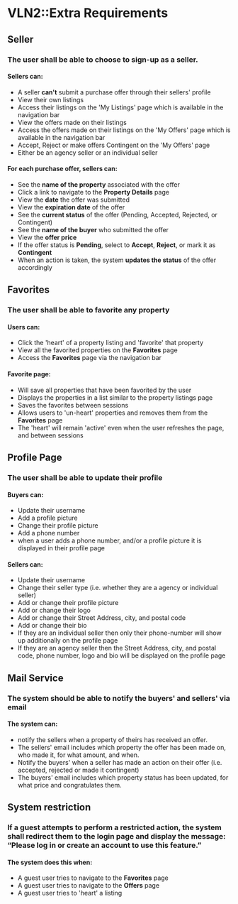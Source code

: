 # VLN2::Extra Requirements 

## Seller
### The user shall be able to choose to sign-up as a seller.
#### Sellers can:
- A seller **can't** submit a purchase offer through their sellers' profile
- View their own listings 
- Access their listings on the 'My Listings' page which is available in the navigation bar
- View the offers made on their listings
- Access the offers made on their listings on the 'My Offers' page which is available in the navigation bar
- Accept, Reject or make offers Contingent on the 'My Offers' page
- Either be an agency seller or an individual seller

#### For each purchase offer, sellers can:
- See the **name of the property** associated with the offer
- Click a link to navigate to the **Property Details** page
- View the **date** the offer was submitted
- View the **expiration date** of the offer
- See the **current status** of the offer (Pending, Accepted, Rejected, or Contingent)
- See the **name of the buyer** who submitted the offer
- View the **offer price**
- If the offer status is **Pending**, select to **Accept**, **Reject**, or mark it as **Contingent**
- When an action is taken, the system **updates the status** of the offer accordingly

## Favorites
### The user shall be able to favorite any property
#### Users can:
- Click the 'heart' of a property listing and 'favorite' that property
- View all the favorited properties on the **Favorites** page
- Access the **Favorites** page via the navigation bar

#### Favorite page:
- Will save all properties that have been favorited by the user
- Displays the properties in a list similar to the property listings page
- Saves the favorites between sessions
- Allows users to 'un-heart' properties and removes them from the **Favorites** page
- The 'heart' will remain 'active' even when the user refreshes the page, and between sessions

## Profile Page 
### The user shall be able to update their profile
#### Buyers can:
- Update their username
- Add a profile picture
- Change their profile picture
- Add a phone number
- when a user adds a phone number, and/or a profile picture it is displayed in their profile page

#### Sellers can:
- Update their username
- Change their seller type (i.e. whether they are a agency or individual seller)
- Add or change their profile picture
- Add or change their logo
- Add or change their Street Address, city, and postal code
- Add or change their bio
- If they are an individual seller then only their phone-number will show up additionally on the profile page
- If they are an agency seller then the Street Address, city, and postal code, phone number, logo and bio will be displayed on the profile page

## Mail Service
### The system should be able to notify the buyers' and sellers' via email
#### The system can:
- notify the sellers when a property of theirs has received an offer.
- The sellers' email includes which property the offer has been made on, who made it, for what amount, and when.
- Notify the buyers' when a seller has made an action on their offer (i.e. accepted, rejected or made it contingent)
- The buyers' email includes which property status has been updated, for what price and congratulates them.

## System restriction
### If a guest attempts to perform a restricted action, the system shall redirect them to the login page and display the message: “Please log in or create an account to use this feature.”
#### The system does this when:
- A guest user tries to navigate to the **Favorites** page
- A guest user tries to navigate to the **Offers** page
- A guest user tries to 'heart' a listing


